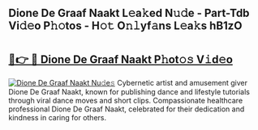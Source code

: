 ## Dione De Graaf Naakt L𝚎a𝚔ed N𝚞𝚍e - Part-Tdb Vi𝚍𝚎o P𝚑𝚘tos - H𝚘𝚝 O𝚗𝚕yf𝚊ns L𝚎a𝚔s hB1zO

# <h2><a href="http://kfes8ff.oniu.top/?m=Dione+De+Graaf+Naakt">🔗👉 🔴 Dione De Graaf Naakt P𝚑ot𝚘𝚜 V𝚒d𝚎o</a></h2>

[![Dione De Graaf Naakt Nu𝚍e𝚜](https://i.imgur.com/0qMVB7G.gif)](http://kfes8ff.oniu.top/?m=Dione+De+Graaf+Naakt)
Cybernetic artist and amusement giver Dione De Graaf Naakt, known for publishing dance and lifestyle tutorials through viral dance moves and short clips. Compassionate healthcare professional Dione De Graaf Naakt, celebrated for their dedication and kindness in caring for others.  
